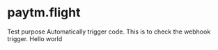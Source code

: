 # paytm.flight
Test purpose
Automatically trigger code.
This is to check the webhook trigger.
Hello world

